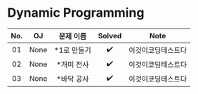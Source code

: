 # Dynamic Programming


|          No.          |        OJ        |        문제 이름         |        Solved         |     Note   |
| :-----: |  :--------: |:---------------------: | :-----: |:-----: |
| 01 | None | *1로 만들기 | ✔️ | 이것이코딩테스트다 |
| 02 | None | *개미 전사 | ✔️ | 이것이코딩테스트다 |
| 03 | None | *바닥 공사 | ✔️ | 이것이코딩테스트다 |